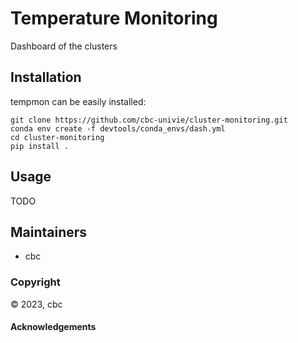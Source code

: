 Temperature Monitoring
==============================
[//]: # (Badges)
[//]: <[![GitHub Actions Build Status](https://github.com/florianjoerg/protex/workflows/CI/badge.svg)](https://github.com/florianjoerg/protex/actions?query=workflow%3ACI)>

Dashboard of the clusters

## Installation

tempmon can be easily installed:
```
git clone https://github.com/cbc-univie/cluster-monitoring.git
conda env create -f devtools/conda_envs/dash.yml
cd cluster-monitoring
pip install .
```

## Usage
TODO

[//]: <Please see the [documentation](https://cbc.github.io/cluster-monitoring) for usage examples.>

## Maintainers

- cbc
  
### Copyright

:copyright: 2023, cbc


#### Acknowledgements
